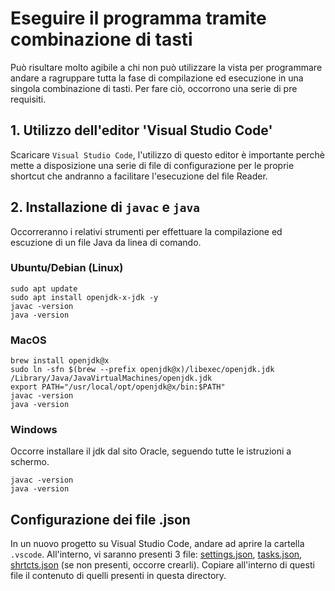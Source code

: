 # Eseguire il programma tramite combinazione di tasti 
Può risultare molto agibile a chi non può utilizzare la vista per programmare andare a ragruppare tutta la fase di compilazione ed esecuzione in una singola combinazione di tasti. 
Per fare ciò, occorrono una serie di pre requisiti. 

## 1. Utilizzo dell'editor 'Visual Studio Code'
Scaricare `Visual Studio Code`, l'utilizzo di questo editor è importante perchè mette a disposizione una serie di file di configurazione per le proprie shortcut che andranno a facilitare l'esecuzione del file Reader.

## 2. Installazione di `javac` e `java`
Occorreranno i relativi strumenti per effettuare la compilazione ed escuzione di un file Java da linea di comando. 

### Ubuntu/Debian (Linux)
```
sudo apt update
sudo apt install openjdk-x-jdk -y
javac -version
java -version
```

### MacOS 
```
brew install openjdk@x
sudo ln -sfn $(brew --prefix openjdk@x)/libexec/openjdk.jdk /Library/Java/JavaVirtualMachines/openjdk.jdk
export PATH="/usr/local/opt/openjdk@x/bin:$PATH"
javac -version
java -version
```


### Windows 
Occorre installare il jdk dal sito Oracle, seguendo tutte le istruzioni a schermo.
```
javac -version
java -version
```

## Configurazione dei file .json
In un nuovo progetto su Visual Studio Code, andare ad aprire la cartella `.vscode`. All'interno, vi saranno presenti 3 file:
[settings.json](/settings.json), [tasks.json](/tasks.json), [shrtcts.json](/shrtcts.json) (se non presenti, occorre crearli). Copiare all'interno di questi file il 
contenuto di quelli presenti in questa directory.



